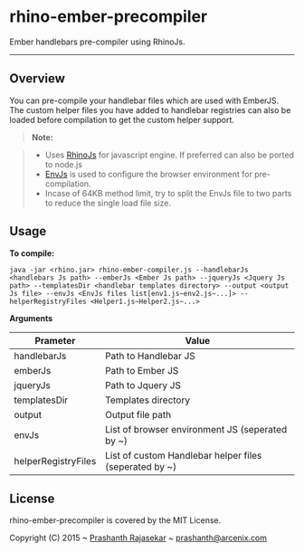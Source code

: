 rhino-ember-precompiler
===================


Ember handlebars pre-compiler using RhinoJs.

----------


Overview
-------------

You can pre-compile your handlebar files which are used with EmberJS. The custom helper files you have added to handlebar registries can also be loaded before compilation to get the custom helper support.

> **Note:**

> - Uses [RhinoJs][2] for javascript engine. If preferred can also be ported to node.js
> - [EnvJs][1] is used to configure the browser environment for pre-compilation.
> - Incase of 64KB method limit, try to split the EnvJs file to two parts to reduce the single load file size.

Usage
-------------------

**To compile:**
```
java -jar <rhino.jar> rhino-ember-compiler.js --handlebarJs <handlebars Js path> --emberJs <Ember Js path> --jqueryJs <Jquery Js path> --templatesDir <handlebar templates directory> --output <output Js file> --envJs <EnvJs files list[env1.js~env2.js~...]> --helperRegistryFiles <Helper1.js~Helper2.js~...>
```
**Arguments**

| Prameter            | Value                                                  |
|---------------------|--------------------------------------------------------|
| handlebarJs         | Path to Handlebar JS                                   |
| emberJs             | Path to Ember JS                                       |
| jqueryJs            | Path to Jquery JS                                      |
| templatesDir        | Templates directory                                    |
| output              | Output file path                                       |
| envJs               | List of browser environment JS (seperated by ~)        |
| helperRegistryFiles | List of custom Handlebar helper files (seperated by ~) |

License
---------
rhino-ember-precompiler is covered by the MIT License.

Copyright (C) 2015 ~ [Prashanth Rajasekar][3] ~ [prashanth@arcenix.com][4]

  [1]: http://www.envjs.com/
  [2]: https://developer.mozilla.org/en-US/docs/Mozilla/Projects/Rhino
  [3]: http://www.prashanthrv.com/
  [4]: mailto:prashanth@arcenix.com